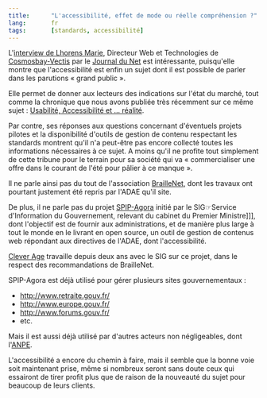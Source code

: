 ```yaml
--- 
title:      "L'accessibilité, effet de mode ou réelle compréhension ?" 
lang:       fr 
tags:       [standards, accessibilité]
---
```





L'[interview de Lhorens Marie](http://solutions.journaldunet.com/itws/040603_it_marie.shtml), Directeur Web et Technologies de [Cosmosbay-Vectis](http://www.cosmosbay-vectis.com/) par le [Journal du Net](http://solutions.journaldunet.com/) est intéressante, puisqu'elle montre que l'accessibilité est enfin un sujet dont il est possible de parler dans les parutions « grand public ». 

Elle permet de donner aux lecteurs des indications sur l'état du marché, tout comme la chronique que nous avons publiée très récemment sur ce même sujet : [Usabilité, Accessibilité et ... réalité](http://www.clever-age.com/article.php3?id_article=193).

Par contre, ses réponses aux questions concernant d'éventuels projets pilotes et la disponibilité d'outils de gestion de contenu respectant les standards montrent qu'il n'a peut-être pas encore collecté toutes les informations nécessaires à ce sujet. A moins qu'il ne profite tout simplement de cette tribune pour le terrain pour sa société qui va « commercialiser une offre dans le courant de l'été pour pâlier à ce manque ».

Il ne parle ainsi pas du tout de l'association [BrailleNet](http://www.braillenet.org/), dont les travaux ont pourtant justement été repris par l'ADAE qu'il site.

De plus, il ne parle pas du projet [SPIP-Agora](http://spip-agora.clever-age.org/) initié par le SIG☞Service d'Information du Gouvernement, relevant du cabinet du Premier Ministre]]], dont l'objectif est de fournir aux administrations, et de manière plus large à tout le monde en le livrant en open source, un outil de gestion de contenus web répondant aux directives de l'ADAE, dont l'accessibilité.

[Clever Age](http://www.clever-age.com/) travaille depuis deux ans avec le SIG sur ce projet, dans le respect des recommandations de BrailleNet.

SPIP-Agora est déjà utilisé pour gérer plusieurs sites gouvernementaux :

- <http://www.retraite.gouv.fr/>
- <http://www.europe.gouv.fr/>
- <http://www.forums.gouv.fr/>
- etc.

Mais il est aussi déjà utilisé par d'autres acteurs non négligeables, dont l'[ANPE](http://www.anpe.fr/).

L'accessibilité a encore du chemin à faire, mais il semble que la bonne voie soit maintenant prise, même si nombreux seront sans doute ceux qui essairont de tirer profit plus que de raison de la nouveauté du sujet pour beaucoup de leurs clients.
